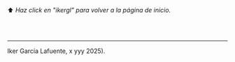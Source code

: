 ⬆️ _Haz click en "ikergl" para volver a la página de inicio._ <br><br>

<br>

___
Iker García Lafuente, x yyy 2025).
